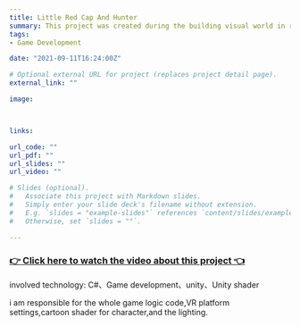 ```yaml
---
title: Little Red Cap And Hunter
summary: This project was created during the building visual world in round 1 with my teammates. it is about the woof is running after the little red cap in a forest and the hunter should be protecting the little red cap. and the world was built in the VR platfrom using the Occulus.
tags:
- Game Development

date: "2021-09-11T16:24:00Z"

# Optional external URL for project (replaces project detail page).
external_link: ""

image:



links:

url_code: ""
url_pdf: ""
url_slides: ""
url_video: ""

# Slides (optional).
#   Associate this project with Markdown slides.
#   Simply enter your slide deck's filename without extension.
#   E.g. `slides = "example-slides"` references `content/slides/example-slides.md`.
#   Otherwise, set `slides = ""`.

---
```



### [👉 Click here to watch the video about this project 👈](https://www.youtube.com/watch?v=2hUC_jT2-1A)


involved technology: C#、Game development、unity、Unity shader


i am responsible for the whole game logic code,VR platform settings,cartoon shader for character,and the lighting.
